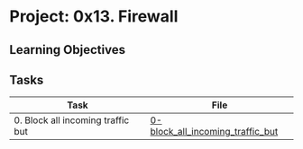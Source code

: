 # Project: 0x13. Firewall

<h2>Learning Objectives</h2>

<h2>Tasks</h2>

| Task | File |
| ---- | ---- |
| 0. Block all incoming traffic but | [0-block_all_incoming_traffic_but](./0-block_all_incoming_traffic_but) |
